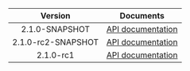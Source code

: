 | Version | Documents |
|:---:|---|
| 2.1.0-SNAPSHOT | [API documentation](2.1.0-SNAPSHOT) |
| 2.1.0-rc2-SNAPSHOT | [API documentation](2.1.0-rc2-SNAPSHOT) |
| 2.1.0-rc1 | [API documentation](2.1.0-rc1) |
